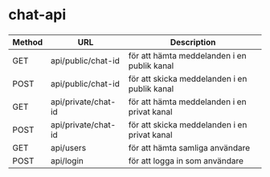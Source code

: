 # chat-api


###
| Method | URL | Description |
|--------|---|-------------|
| GET |api/public/chat-id | för att hämta meddelanden i en publik kanal |
| POST |api/public/chat-id | för att skicka meddelanden i en publik kanal |
| GET |api/private/chat-id| för att hämta meddelanden i en privat kanal|
| POST |api/private/chat-id| för att skicka meddelanden i en privat kanal|
| GET |api/users| för att hämta samliga användare |
| POST |api/login | för att logga in som användare |
